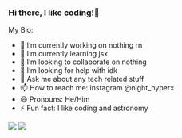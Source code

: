### Hi there, I like coding!👋


My Bio:

- 🔭 I’m currently working on nothing rn
- 🌱 I’m currently learning jsx
- 👯 I’m looking to collaborate on nothing
- 🤔 I’m looking for help with idk
- 💬 Ask me about any tech related stuff
- 📫 How to reach me: instagram @night_hyperx
- 😄 Pronouns: He/Him
- ⚡ Fun fact: I like coding and astronomy

<img src= "https://github-readme-stats.vercel.app/api?username=noobapi&&show_icons=true&title_color=ffffff&icon_color=bb2acf&text_color=daf7dc&bg_color=151515">
<img src= "https://github-readme-stats.vercel.app/api/top-langs/?username=noobapi_color=ffffff&icon_color=bb2acf&text_color=daf7dc&bg_color=151515">
